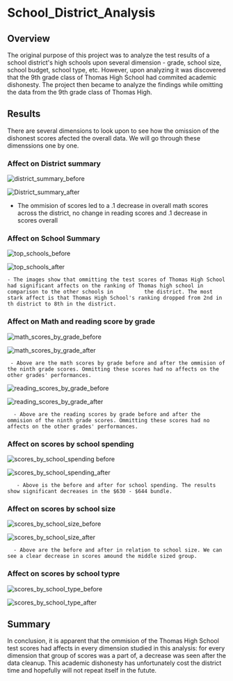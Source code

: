 # School_District_Analysis

## Overview 

The original purpose of this project was to analyze the test results of a school district's high schools upon several dimension - grade, school size, school budget, school type, etc. However, upon analyzing it was discovered that the 9th grade class of Thomas High School had commited academic dishonesty. The project then became to analyze the findings while omitting the data from the 9th grade class of Thomas High. 

## Results

There are several dimensions to look upon to see how the omission of the dishonest scores afected the overall data. We will go through these dimenssions one by one.

 ### Affect on District summary

   ![district_summary_before](https://user-images.githubusercontent.com/87949792/144557600-bd46fcda-58ba-4289-ba3e-bb1ff1058616.png)
  
   ![District_summary_after](https://user-images.githubusercontent.com/87949792/144557624-92642fe6-8594-4021-bb70-9475c698fca4.png)
 
   
   
   
   
   - The ommision of scores led to a .1 decrease in overall math scores across the district, no change in reading scores and .1 decrease in scores overall
    
   
   
   
   
### Affect on School Summary 
   
    
    
   ![top_schools_before](https://user-images.githubusercontent.com/87949792/144565047-f6494c98-289a-42f6-8460-78b8267d3654.png)

    
    
    
    
   ![top_schools_after](https://user-images.githubusercontent.com/87949792/144565083-cc00a74b-55f7-45d4-a526-336cdd08b0b1.png)

    
    
    
    
    
    - The images show that ommitting the test scores of Thomas High School had significant affects on the ranking of Thomas high school in comparison to the other schools in          the district. The most stark affect is that Thomas High School's ranking dropped from 2nd in th district to 8th in the district. 
     
    
    
    
   ### Affect on Math and reading score by grade
     
    
    
    
    
   ![math_scores_by_grade_before](https://user-images.githubusercontent.com/87949792/144558308-48e9cff6-886b-49c2-a62a-9a7758a8927c.png)
    
    
    
    
    
    
   ![math_scores_by_grade_after](https://user-images.githubusercontent.com/87949792/144558356-893fe201-e24b-4f03-bd19-6bddec3158b2.png)
      
     
     
     
     
     
     - Above are the math scores by grade before and after the ommision of the ninth grade scores. Ommitting these scores had no affects on the other grades' performances.
      
     
     
     
     
     
   ![reading_scores_by_grade_before](https://user-images.githubusercontent.com/87949792/144558484-e7c31425-3a1e-47c6-a5df-bfba316835ae.png)
     
     
     
     
     
   ![reading_scores_by_grade_after](https://user-images.githubusercontent.com/87949792/144558501-91635f9f-d600-4b20-8d4d-6885995124f7.png)
      
      
      
      
      
      
      - Above are the reading scores by grade before and after the ommision of the ninth grade scores. Ommitting these scores had no affects on the other grades' performances.
       
      
      
      
      
      
      
      
      
  ### Affect on scores by school spending 
      
       
       
       
       
       
       
   ![scores_by_school_spending before](https://user-images.githubusercontent.com/87949792/144558693-cd8aa165-6f44-405b-9cb3-74060c0d38e9.png)
       
       
       
       
       
       
       
   ![scores_by_school_spending_after](https://user-images.githubusercontent.com/87949792/144562132-182af111-ab6c-4a1a-9862-2b2f7db30135.png)

        
       
       
       
       
       
       
       
       - Above is the before and after for school spending. The results show significant decreases in the $630 - $644 bundle. 
        
       
       
       
       
       
  ### Affect on scores by school size
       
       
       
       
       
       
   ![scores_by_school_size_before](https://user-images.githubusercontent.com/87949792/144559316-9d4dbfdf-abd1-44a7-bdb6-9040db94fa54.png)
       
       
       
       
       
       
       
       
   ![scores_by_school_size_after](https://user-images.githubusercontent.com/87949792/144559366-2acd333c-b8ff-47d0-b654-0fb6c9f34ffc.png)
        
      
      
      
      
      
      
      
      - Above are the before and after in relation to school size. We can see a clear decrease in scores amound the middle sized group.
        
       
       
       
       
       
       
       
  
  
  ### Affect on scores by school typre
        
        
        
        
        
        
        
   ![scores_by_school_type_before](https://user-images.githubusercontent.com/87949792/144562613-1dd59b91-ad13-4437-8f99-4413f8ce30b3.png)
        
        
        
        
        
        
        
   ![scores_by_school_type_after](https://user-images.githubusercontent.com/87949792/144562648-53e05a46-0db4-4d20-89d6-0f818350f954.png)
        
  ## Summary
  
  In conclusion, it is apparent that the ommision of the Thomas High School test scores had affects in every dimension studied in this analysis: for every dimension that group   of scores was a part of, a decrease was seen after the data cleanup. This academic dishonesty has unfortunately cost the district time and hopefully will not repeat itself in   the futute.

    








